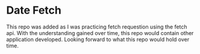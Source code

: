 # Date Fetch
This repo was added as I was practicing fetch requestion using the fetch api.
With the understanding gained over time, this repo would contain other
application developed.
Looking forward to what this repo would hold over time.
